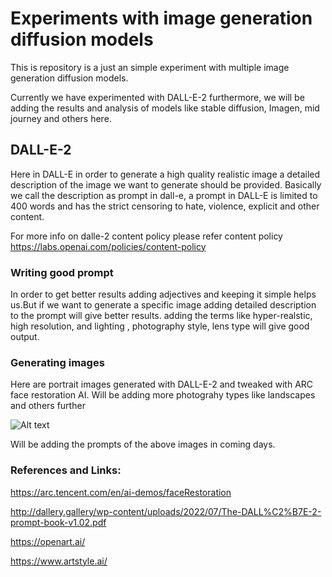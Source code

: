 
# Experiments with image generation diffusion models
This is repository is a just an simple experiment with multiple image generation diffusion models.

Currently we have experimented with DALL-E-2 furthermore, we will be adding the results and analysis of models 
like stable diffusion, Imagen, mid journey and others here.

## DALL-E-2 
Here in DALL-E in order to generate a high quality realistic image a detailed description of the image we want to generate should be provided.
Basically we call the description as prompt in dall-e, a prompt in DALL-E is limited to 400 words and has the strict censoring to hate, violence, explicit and other content.

For more info on dalle-2 content policy please refer content policy
https://labs.openai.com/policies/content-policy


### Writing good prompt
In order to get better results adding adjectives and keeping it simple helps us.But if we want to generate a specific image adding detailed description to the prompt will give better results. adding the terms like hyper-realstic, high resolution, and lighting , photography style, lens type will give good output.

### Generating images

Here are portrait images generated with DALL-E-2 and tweaked with ARC face restoration AI.
Will be adding more photograhy types like landscapes and others further

![Alt text](https://github.com/Ravi-Teja-konda/My_Experiments_with_Diffusion_models/blob/main/DALL-E-Portraits/collage.png?raw=true "Collage DALL-E portrait")


Will be adding the prompts of the above images in coming days.

### References and Links:
https://arc.tencent.com/en/ai-demos/faceRestoration

http://dallery.gallery/wp-content/uploads/2022/07/The-DALL%C2%B7E-2-prompt-book-v1.02.pdf

https://openart.ai/

https://www.artstyle.ai/













